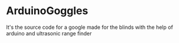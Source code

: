 # ArduinoGoggles
It's the source code for a google made for the blinds with the help of arduino and ultrasonic range finder

